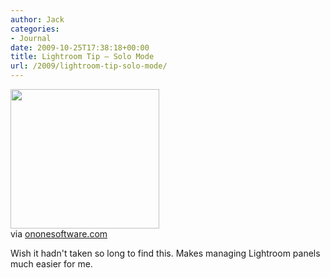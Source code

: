 ```yaml
---
author: Jack
categories:
- Journal
date: 2009-10-25T17:38:18+00:00
title: Lightroom Tip – Solo Mode
url: /2009/lightroom-tip-solo-mode/
---
```


<div class="posterous_bookmarklet_entry">
  <a href="http://www.ononesoftware.com/blog/2008/02/23/lightroom-tip-solo-mode/"><img src="http://posterous.com/getfile/files.posterous.com/jackbaty/mdkovrEvuCBfpEHFqfgFclbbGFfiojpzinbABmtGJzkvbbnnFzkBsivEadgc/media_httpwwwononesoftwarecombloglightroompresetssolomodepng_tbgFabqEbfvgxFB.png.scaled500.png" width="238" height="223" /> </a> 
  
  <div class="posterous_quote_citation">
    via <a href="http://www.ononesoftware.com/blog/2008/02/23/lightroom-tip-solo-mode/">ononesoftware.com</a>
  </div>
  
  <p>
    Wish it hadn't taken so long to find this. Makes managing Lightroom panels much easier for me.
  </p>
</div>